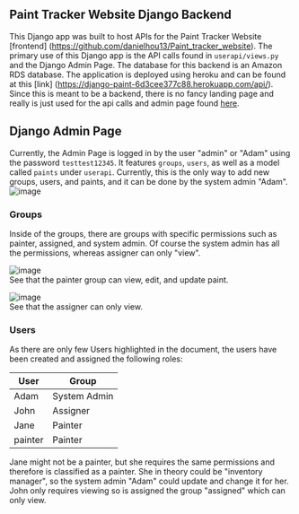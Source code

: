 ## Paint Tracker Website Django Backend

This Django app was built to host APIs for the Paint Tracker Website [frontend] (https://github.com/danielhou13/Paint_tracker_website). The primary use of this Django app is the API calls found in `userapi/views.py` and the Django Admin Page.
The database for this backend is an Amazon RDS database. The application is deployed using heroku and can be found at this [link] (https://django-paint-6d3cee377c88.herokuapp.com/api/). 
Since this is meant to be a backend, there is no fancy landing page and really is just used for the api calls and admin page found [here](https://django-paint-6d3cee377c88.herokuapp.com/admin/login/?next=/admin/).

## Django Admin Page
Currently, the Admin Page is logged in by the user "admin" or "Adam" using the password `testtest12345`.
It features `groups`, `users`, as well as a model called `paints` under `userapi`. Currently, this is the only way to add new groups, users, and paints, and it can be done by the system admin "Adam".
![image](https://github.com/danielhou13/paint_backend/assets/54420410/73ccc89c-a91d-4d94-87b0-0c75341fe394)

### Groups
Inside of the groups, there are groups with specific permissions such as painter, assigned, and system admin. Of course the system admin has all the permissions, whereas assigner can only "view".

![image](https://github.com/danielhou13/paint_backend/assets/54420410/4092fe6a-fa78-4ae0-9bbf-905baf41e8b1) </br>
See that the painter group can view, edit, and update paint.

![image](https://github.com/danielhou13/paint_backend/assets/54420410/8b94b0dd-5181-4006-a197-747f8246e667)</br>
See that the assigner can only view.

### Users
As there are only few Users highlighted in the document, the users have been created and assigned the following roles:

| User  | Group  |
|---|---|
| Adam  | System Admin  |
|  John |  Assigner |
|  Jane | Painter  |
| painter | Painter |

Jane might not be a painter, but she requires the same permissions and therefore is classified as a painter. She in theory could be "inventory manager", so the system admin "Adam" could update and change it for her.
John only requires viewing so is assigned the group "assigned" which can only view.



